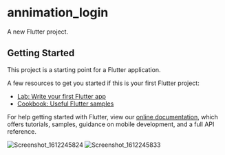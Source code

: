 # annimation_login

A new Flutter project.

## Getting Started

This project is a starting point for a Flutter application.

A few resources to get you started if this is your first Flutter project:

- [Lab: Write your first Flutter app](https://flutter.dev/docs/get-started/codelab)
- [Cookbook: Useful Flutter samples](https://flutter.dev/docs/cookbook)

For help getting started with Flutter, view our
[online documentation](https://flutter.dev/docs), which offers tutorials,
samples, guidance on mobile development, and a full API reference.

![Screenshot_1612245824](https://user-images.githubusercontent.com/72738545/106559022-9c571180-6546-11eb-8472-6e8a1c0a91e1.png)
![Screenshot_1612245833](https://user-images.githubusercontent.com/72738545/106559026-9d883e80-6546-11eb-91da-6eef67f0b805.png)
